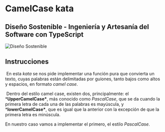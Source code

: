# CamelCase kata
## Diseño Sostenible - Ingeniería y Artesanía del Software con TypeScript
![Diseño Sostenible](coverds.png)

## Instrucciones

​	En esta *kata* se nos pide implementar una función pura que convierta un texto, cuyas  palabras están delimitadas por guiones, tanto bajos como altos y  espacios, en formato *camel case*.

​	Dentro del estilo camel case, existen dos, principalmente: el ***UpperCamelCase\***, más conocido como *PascalCase*, que se da cuando la primera letra de cada una de las palabras es mayúscula, y ***lowerCamelCase\***, que es igual que la anterior con la excepción de que la primera letra es minúscula. 

En nuestro caso vamos a implementar el primero, el estilo *PascalCase*.


